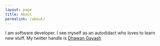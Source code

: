 ```yaml
---
layout: page
title: About
permalink: /about/
---
```


I am software developer. I see myself as an autodidact who loves to learn new stuff.
My twitter handle is [Dhawan Gayash][0]

[0]: https://twitter.com/dhawangayash    "dhawangayash"